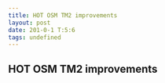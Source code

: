 ```yaml
---
title: HOT OSM TM2 improvements
layout: post
date: 201-0-1 T:5:6
tags: undefined
---
```

## HOT OSM TM2 improvements

